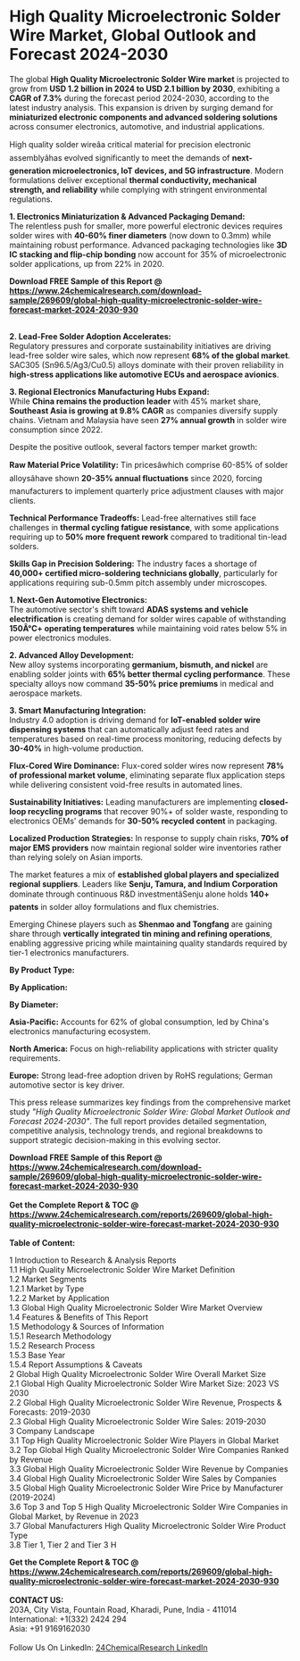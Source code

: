 <h1>High Quality Microelectronic Solder Wire Market, Global Outlook and Forecast 2024-2030</h1><p>The global <strong>High Quality Microelectronic Solder Wire market</strong> is projected to grow from <strong>USD 1.2 billion in 2024 to USD 2.1 billion by 2030</strong>, exhibiting a <strong>CAGR of 7.3%</strong> during the forecast period 2024-2030, according to the latest industry analysis. This expansion is driven by surging demand for <strong>miniaturized electronic components and advanced soldering solutions</strong> across consumer electronics, automotive, and industrial applications.</p><p>High quality solder wireâa critical material for precision electronic assemblyâhas evolved significantly to meet the demands of <strong>next-generation microelectronics, IoT devices, and 5G infrastructure</strong>. Modern formulations deliver exceptional <strong>thermal conductivity, mechanical strength, and reliability</strong> while complying with stringent environmental regulations.</p><p><strong>1. Electronics Miniaturization &amp; Advanced Packaging Demand:</strong><br>
The relentless push for smaller, more powerful electronic devices requires solder wires with <strong>40-60% finer diameters</strong> (now down to 0.3mm) while maintaining robust performance. Advanced packaging technologies like <strong>3D IC stacking and flip-chip bonding</strong> now account for 35% of microelectronic solder applications, up from 22% in 2020.</p><div><b>Download FREE Sample of this Report @ 
            <a href="https://www.24chemicalresearch.com/download-sample/269609/global-high-quality-microelectronic-solder-wire-forecast-market-2024-2030-930">
            https://www.24chemicalresearch.com/download-sample/269609/global-high-quality-microelectronic-solder-wire-forecast-market-2024-2030-930</a></b></div><br><p><strong>2. Lead-Free Solder Adoption Accelerates:</strong><br>
Regulatory pressures and corporate sustainability initiatives are driving lead-free solder wire sales, which now represent <strong>68% of the global market</strong>. SAC305 (Sn96.5/Ag3/Cu0.5) alloys dominate with their proven reliability in <strong>high-stress applications like automotive ECUs and aerospace avionics</strong>.</p><p><strong>3. Regional Electronics Manufacturing Hubs Expand:</strong><br>
While <strong>China remains the production leader</strong> with 45% market share, <strong>Southeast Asia is growing at 9.8% CAGR</strong> as companies diversify supply chains. Vietnam and Malaysia have seen <strong>27% annual growth</strong> in solder wire consumption since 2022.</p><p>Despite the positive outlook, several factors temper market growth:</p><p><strong>Raw Material Price Volatility:</strong> Tin pricesâwhich comprise 60-85% of solder alloysâhave shown <strong>20-35% annual fluctuations</strong> since 2020, forcing manufacturers to implement quarterly price adjustment clauses with major clients.</p><p><strong>Technical Performance Tradeoffs:</strong> Lead-free alternatives still face challenges in <strong>thermal cycling fatigue resistance</strong>, with some applications requiring up to <strong>50% more frequent rework</strong> compared to traditional tin-lead solders.</p><p><strong>Skills Gap in Precision Soldering:</strong> The industry faces a shortage of <strong>40,000+ certified micro-soldering technicians globally</strong>, particularly for applications requiring sub-0.5mm pitch assembly under microscopes.</p><p><strong>1. Next-Gen Automotive Electronics:</strong><br>
The automotive sector's shift toward <strong>ADAS systems and vehicle electrification</strong> is creating demand for solder wires capable of withstanding <strong>150Â°C+ operating temperatures</strong> while maintaining void rates below 5% in power electronics modules.</p><p><strong>2. Advanced Alloy Development:</strong><br>
New alloy systems incorporating <strong>germanium, bismuth, and nickel</strong> are enabling solder joints with <strong>65% better thermal cycling performance</strong>. These specialty alloys now command <strong>35-50% price premiums</strong> in medical and aerospace markets.</p><p><strong>3. Smart Manufacturing Integration:</strong><br>
Industry 4.0 adoption is driving demand for <strong>IoT-enabled solder wire dispensing systems</strong> that can automatically adjust feed rates and temperatures based on real-time process monitoring, reducing defects by <strong>30-40%</strong> in high-volume production.</p><p><strong>Flux-Cored Wire Dominance:</strong> Flux-cored solder wires now represent <strong>78% of professional market volume</strong>, eliminating separate flux application steps while delivering consistent void-free results in automated lines.</p><p><strong>Sustainability Initiatives:</strong> Leading manufacturers are implementing <strong>closed-loop recycling programs</strong> that recover 90%+ of solder waste, responding to electronics OEMs' demands for <strong>30-50% recycled content</strong> in packaging.</p><p><strong>Localized Production Strategies:</strong> In response to supply chain risks, <strong>70% of major EMS providers</strong> now maintain regional solder wire inventories rather than relying solely on Asian imports.</p><p>The market features a mix of <strong>established global players and specialized regional suppliers</strong>. Leaders like <strong>Senju, Tamura, and Indium Corporation</strong> dominate through continuous R&amp;D investmentâSenju alone holds <strong>140+ patents</strong> in solder alloy formulations and flux chemistries.</p><p>Emerging Chinese players such as <strong>Shenmao and Tongfang</strong> are gaining share through <strong>vertically integrated tin mining and refining operations</strong>, enabling aggressive pricing while maintaining quality standards required by tier-1 electronics manufacturers.</p><p><strong>By Product Type:</strong></p><p><strong>By Application:</strong></p><p><strong>By Diameter:</strong></p><p><strong>Asia-Pacific:</strong> Accounts for 62% of global consumption, led by China's electronics manufacturing ecosystem.</p><p><strong>North America:</strong> Focus on high-reliability applications with stricter quality requirements.</p><p><strong>Europe:</strong> Strong lead-free adoption driven by RoHS regulations; German automotive sector is key driver.</p><p>This press release summarizes key findings from the comprehensive market study <em>"High Quality Microelectronic Solder Wire: Global Market Outlook and Forecast 2024-2030"</em>. The full report provides detailed segmentation, competitive analysis, technology trends, and regional breakdowns to support strategic decision-making in this evolving sector.</p><div><b>Download FREE Sample of this Report @ 
            <a href="https://www.24chemicalresearch.com/download-sample/269609/global-high-quality-microelectronic-solder-wire-forecast-market-2024-2030-930">
            https://www.24chemicalresearch.com/download-sample/269609/global-high-quality-microelectronic-solder-wire-forecast-market-2024-2030-930</a></b></div><br><div><b>Get the Complete Report & TOC @ 
            <a href="https://www.24chemicalresearch.com/reports/269609/global-high-quality-microelectronic-solder-wire-forecast-market-2024-2030-930">
            https://www.24chemicalresearch.com/reports/269609/global-high-quality-microelectronic-solder-wire-forecast-market-2024-2030-930</a></b></div><br>
            <b>Table of Content:</b><p>1 Introduction to Research & Analysis Reports<br />
    1.1 High Quality Microelectronic Solder Wire Market Definition<br />
    1.2 Market Segments<br />
        1.2.1 Market by Type<br />
        1.2.2 Market by Application<br />
    1.3 Global High Quality Microelectronic Solder Wire Market Overview<br />
    1.4 Features & Benefits of This Report<br />
    1.5 Methodology & Sources of Information<br />
        1.5.1 Research Methodology<br />
        1.5.2 Research Process<br />
        1.5.3 Base Year<br />
        1.5.4 Report Assumptions & Caveats<br />
2 Global High Quality Microelectronic Solder Wire Overall Market Size<br />
    2.1 Global High Quality Microelectronic Solder Wire Market Size: 2023 VS 2030<br />
    2.2 Global High Quality Microelectronic Solder Wire Revenue, Prospects & Forecasts: 2019-2030<br />
    2.3 Global High Quality Microelectronic Solder Wire Sales: 2019-2030<br />
3 Company Landscape<br />
    3.1 Top High Quality Microelectronic Solder Wire Players in Global Market<br />
    3.2 Top Global High Quality Microelectronic Solder Wire Companies Ranked by Revenue<br />
    3.3 Global High Quality Microelectronic Solder Wire Revenue by Companies<br />
    3.4 Global High Quality Microelectronic Solder Wire Sales by Companies<br />
    3.5 Global High Quality Microelectronic Solder Wire Price by Manufacturer (2019-2024)<br />
    3.6 Top 3 and Top 5 High Quality Microelectronic Solder Wire Companies in Global Market, by Revenue in 2023<br />
    3.7 Global Manufacturers High Quality Microelectronic Solder Wire Product Type<br />
    3.8 Tier 1, Tier 2 and Tier 3 H</p><div><b>Get the Complete Report & TOC @ 
            <a href="https://www.24chemicalresearch.com/reports/269609/global-high-quality-microelectronic-solder-wire-forecast-market-2024-2030-930">
            https://www.24chemicalresearch.com/reports/269609/global-high-quality-microelectronic-solder-wire-forecast-market-2024-2030-930</a></b></div><br><b>CONTACT US:</b><br>
            203A, City Vista, Fountain Road, Kharadi, Pune, India - 411014<br>
            International: +1(332) 2424 294<br>
            Asia: +91 9169162030 <br><br>
            Follow Us On LinkedIn: <a href="https://www.linkedin.com/company/24chemicalresearch/">24ChemicalResearch LinkedIn</a>